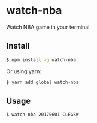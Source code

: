 # watch-nba

Watch NBA game in your terminal.

## Install

```sh
$ npm install -g watch-nba
```
Or using yarn:

```sh
$ yarn add global watch-nba
```

## Usage

```sh
$ watch-nba 20170601 CLEGSW
```
